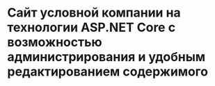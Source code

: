 # Сайт условной компании на технологии ASP.NET Core с возможностью администрирования и удобным редактированием содержимого
